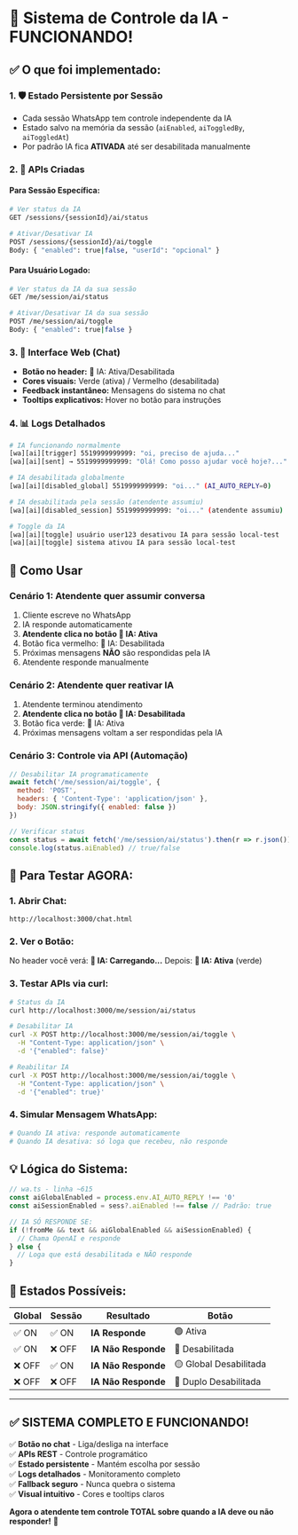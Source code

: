 # 🤖 Sistema de Controle da IA - FUNCIONANDO! 

## ✅ **O que foi implementado:**

### **1. 🛡️ Estado Persistente por Sessão**
- Cada sessão WhatsApp tem controle independente da IA
- Estado salvo na memória da sessão (`aiEnabled`, `aiToggledBy`, `aiToggledAt`)
- Por padrão IA fica **ATIVADA** até ser desabilitada manualmente

### **2. 🔌 APIs Criadas**

#### **Para Sessão Específica:**
```bash
# Ver status da IA
GET /sessions/{sessionId}/ai/status

# Ativar/Desativar IA
POST /sessions/{sessionId}/ai/toggle
Body: { "enabled": true|false, "userId": "opcional" }
```

#### **Para Usuário Logado:**
```bash
# Ver status da IA da sua sessão  
GET /me/session/ai/status

# Ativar/Desativar IA da sua sessão
POST /me/session/ai/toggle  
Body: { "enabled": true|false }
```

### **3. 🎨 Interface Web (Chat)**
- **Botão no header:** 🤖 IA: Ativa/Desabilitada
- **Cores visuais:** Verde (ativa) / Vermelho (desabilitada)
- **Feedback instantâneo:** Mensagens do sistema no chat
- **Tooltips explicativos:** Hover no botão para instruções

### **4. 📊 Logs Detalhados**
```bash
# IA funcionando normalmente
[wa][ai][trigger] 5519999999999: "oi, preciso de ajuda..."
[wa][ai][sent] → 5519999999999: "Olá! Como posso ajudar você hoje?..."

# IA desabilitada globalmente  
[wa][ai][disabled_global] 5519999999999: "oi..." (AI_AUTO_REPLY=0)

# IA desabilitada pela sessão (atendente assumiu)
[wa][ai][disabled_session] 5519999999999: "oi..." (atendente assumiu)

# Toggle da IA
[wa][ai][toggle] usuário user123 desativou IA para sessão local-test
[wa][ai][toggle] sistema ativou IA para sessão local-test
```

## 🎯 **Como Usar**

### **Cenário 1: Atendente quer assumir conversa**
1. Cliente escreve no WhatsApp
2. IA responde automaticamente  
3. **Atendente clica no botão 🤖 IA: Ativa**
4. Botão fica vermelho: 🤖 IA: Desabilitada
5. Próximas mensagens **NÃO** são respondidas pela IA
6. Atendente responde manualmente

### **Cenário 2: Atendente quer reativar IA**
1. Atendente terminou atendimento
2. **Atendente clica no botão 🤖 IA: Desabilitada**
3. Botão fica verde: 🤖 IA: Ativa
4. Próximas mensagens voltam a ser respondidas pela IA

### **Cenário 3: Controle via API (Automação)**
```javascript
// Desabilitar IA programaticamente
await fetch('/me/session/ai/toggle', {
  method: 'POST',
  headers: { 'Content-Type': 'application/json' },
  body: JSON.stringify({ enabled: false })
})

// Verificar status
const status = await fetch('/me/session/ai/status').then(r => r.json())
console.log(status.aiEnabled) // true/false
```

## 🧪 **Para Testar AGORA:**

### **1. Abrir Chat:**
```
http://localhost:3000/chat.html
```

### **2. Ver o Botão:**
No header você verá: **🤖 IA: Carregando...** 
Depois: **🤖 IA: Ativa** (verde)

### **3. Testar APIs via curl:**
```bash
# Status da IA
curl http://localhost:3000/me/session/ai/status

# Desabilitar IA  
curl -X POST http://localhost:3000/me/session/ai/toggle \
  -H "Content-Type: application/json" \
  -d '{"enabled": false}'

# Reabilitar IA
curl -X POST http://localhost:3000/me/session/ai/toggle \
  -H "Content-Type: application/json" \
  -d '{"enabled": true}'
```

### **4. Simular Mensagem WhatsApp:**
```bash
# Quando IA ativa: responde automaticamente
# Quando IA desativa: só loga que recebeu, não responde
```

## 💡 **Lógica do Sistema:**

```javascript
// wa.ts - linha ~615
const aiGlobalEnabled = process.env.AI_AUTO_REPLY !== '0'
const aiSessionEnabled = sess?.aiEnabled !== false // Padrão: true

// IA SÓ RESPONDE SE:
if (!fromMe && text && aiGlobalEnabled && aiSessionEnabled) {
  // Chama OpenAI e responde
} else {
  // Loga que está desabilitada e NÃO responde
}
```

## 🔧 **Estados Possíveis:**

| Global | Sessão | Resultado | Botão |
|--------|--------|-----------|--------|  
| ✅ ON  | ✅ ON  | **IA Responde** | 🟢 Ativa |
| ✅ ON  | ❌ OFF | **IA Não Responde** | 🔴 Desabilitada |
| ❌ OFF | ✅ ON  | **IA Não Responde** | 🟡 Global Desabilitada |
| ❌ OFF | ❌ OFF | **IA Não Responde** | 🔴 Duplo Desabilitada |

---

## ✅ **SISTEMA COMPLETO E FUNCIONANDO!**

✅ **Botão no chat** - Liga/desliga na interface  
✅ **APIs REST** - Controle programático  
✅ **Estado persistente** - Mantém escolha por sessão  
✅ **Logs detalhados** - Monitoramento completo  
✅ **Fallback seguro** - Nunca quebra o sistema  
✅ **Visual intuitivo** - Cores e tooltips claros  

**Agora o atendente tem controle TOTAL sobre quando a IA deve ou não responder!** 🎉
